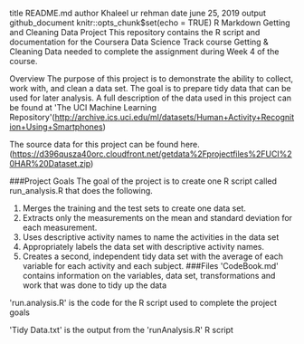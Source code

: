 title
README.md
author
Khaleel ur rehman
date
june 25, 2019
output
github_document
knitr::opts_chunk$set(echo = TRUE)
R Markdown
Getting and Cleaning Data Project
This repository contains the R script and documentation for the Coursera Data Science Track course Getting & Cleaning Data needed to complete the assignment during Week 4 of the course.

Overview
The purpose of this project is to demonstrate the ability to collect, work with, and clean a data set. The goal is to prepare tidy data that can be used for later analysis. A full description of the data used in this project can be found at 'The UCI Machine Learning Repository'(http://archive.ics.uci.edu/ml/datasets/Human+Activity+Recognition+Using+Smartphones)

The source data for this project can be found here.(https://d396qusza40orc.cloudfront.net/getdata%2Fprojectfiles%2FUCI%20HAR%20Dataset.zip)

###Project Goals The goal of the project is to create one R script called run_analysis.R that does the following.

1. Merges the training and the test sets to create one data set.
2. Extracts only the measurements on the mean and standard deviation for each measurement.
3. Uses descriptive activity names to name the activities in the data set
4. Appropriately labels the data set with descriptive activity names.
5. Creates a second, independent tidy data set with the average of each variable for each activity and each subject.
###Files 'CodeBook.md' contains information on the variables, data set, transformations and work that was done to tidy up the data

'run.analysis.R' is the code for the R script used to complete the project goals

'Tidy Data.txt' is the output from the 'runAnalysis.R' R script

